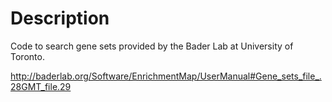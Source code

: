 # Description

Code to search gene sets provided by the Bader Lab at University of Toronto. 

http://baderlab.org/Software/EnrichmentMap/UserManual#Gene_sets_file_.28GMT_file.29
